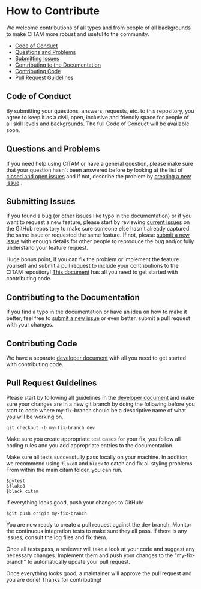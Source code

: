 # How to Contribute

We welcome contributions of all types and from people of all backgrounds to make CITAM more robust and useful to the community.

* [Code of Conduct](#code-of-conduct)
* [Questions and Problems](#questions-and-problems)
* [Submitting Issues](#submitting-issues)
* [Contributing to the Documentation](#contributing-to-the-documentation)
* [Contributing Code](#contributing-code)
* [Pull Request Guidelines](#pull-request-guidelines)

## Code of Conduct

By submitting your questions, answers, requests, etc. to this repository, you agree to keep it as a civil, open, inclusive and friendly space for people of all skill levels and backgrounds. The full Code of Conduct will be available soon.

## Questions and Problems

If you need help using CITAM or have a general question, please make sure that your question hasn't been answered before by looking at the list of [closed and open issues](https://github.com/corning-incorporated/citam/issues) and if not, describe the problem by [creating a new issue](https://github.com/corning-incorporated/citam/issues/new/choose) .

## Submitting Issues

If you found a bug (or other issues like typo in the documentation) or if you want to request a new feature, please start by reviewing [current issues](https://github.com/corning-incorporated/citam/issues) on the GitHub repository to make sure someone else hasn't already captured the same issue or requested the same feature. If not, please [submit a new issue](https://github.com/corning-incorporated/citam/issues/new/choose) with enough details for other people to reproduce the bug and/or fully understand your feature request.

Huge bonus point, if you can fix the problem or implement the feature yourself and submit a pull request to include your contributions to the CITAM repository! [This document](developers.md) has all you need to get started with contributing code.

## Contributing to the Documentation

If you find a typo in the documentation or have an idea on how to make it better, feel free to [submit a new issue](https://github.com/corning-incorporated/citam/issues/new/choose) or even better, submit a pull request with your changes.

## Contributing Code

We have a separate [developer document](developers.md) with all you need to get started with contributing code.


## Pull Request Guidelines

Please start by following all guidelines in the [developer document](developers.md) and make sure your changes are in a new git branch by doing the following before you start to code where my-fix-branch should be a descriptive name of what you will be working on.

```
git checkout -b my-fix-branch dev
```

Make sure you create appropriate test cases for your fix, you follow all coding rules and you add appropriate entries to the documentation.

Make sure all tests successfully pass locally on your machine. In addition, we recommend using `flake8` and `black` to catch and fix all styling problems. From within the main citam folder, you can run.

```
$pytest
$flake8
$black citam
```

If everything looks good, push your changes to GitHub:

```
$git push origin my-fix-branch
```

You are now ready to create a pull request against the dev branch. Monitor the continuous integration tests to make sure they all pass. If there is any issues, consult the log files and fix them.

Once all tests pass, a reviewer will take a look at your code and suggest any necessary changes. Implement them and push your changes to the "my-fix-branch" to automatically update your pull request.

Once everything looks good, a maintainer will approve the pull request and you are done! Thanks for contributing!
